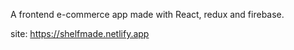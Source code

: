 A frontend e-commerce app made with React, redux and firebase.

site: https://shelfmade.netlify.app
